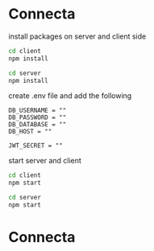 # Connecta

install packages on server and client side

```bash
cd client
npm install
```

```bash
cd server
npm install
```

create .env file and add the following

```.env
DB_USERNAME = ""
DB_PASSWORD = ""
DB_DATABASE = ""
DB_HOST = ""

JWT_SECRET = ""
```

start server and client

```bash
cd client
npm start
```

```bash
cd server
npm start
```
# Connecta